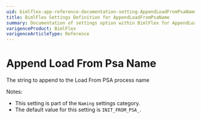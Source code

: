 ```yaml
---
uid: bimlflex-app-reference-documentation-setting-AppendLoadFromPsaName
title: BimlFlex Settings Definition for AppendLoadFromPsaName
summary: Documentation of settings option within BimlFlex for AppendLoadFromPsaName
varigenceProduct: BimlFlex
varigenceArticleType: Reference
---
```


# Append Load From Psa Name

The string to append to the Load From PSA process name

Notes:
* This setting is part of the `Naming` settings category.
 * The default value for this setting is `INIT_FROM_PSA_`.